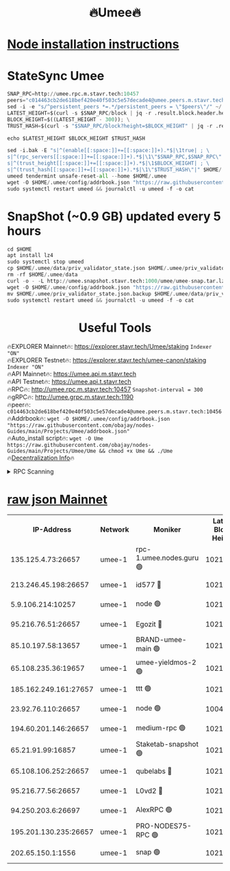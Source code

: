 <h1 align="center"> 🔥Umee🔥</h1>


[Node installation instructions](https://github.com/obajay/nodes-Guides/tree/main/Projects/Umee)
=
# StateSync Umee
```python
SNAP_RPC=http://umee.rpc.m.stavr.tech:10457
peers="c014463cb2de618bef420e40f503c5e57decade4@umee.peers.m.stavr.tech:10456"
sed -i -e "s/^persistent_peers *=.*/persistent_peers = \"$peers\"/" ~/.umee/config/config.toml
LATEST_HEIGHT=$(curl -s $SNAP_RPC/block | jq -r .result.block.header.height); \
BLOCK_HEIGHT=$((LATEST_HEIGHT - 300)); \
TRUST_HASH=$(curl -s "$SNAP_RPC/block?height=$BLOCK_HEIGHT" | jq -r .result.block_id.hash)

echo $LATEST_HEIGHT $BLOCK_HEIGHT $TRUST_HASH

sed -i.bak -E "s|^(enable[[:space:]]+=[[:space:]]+).*$|\1true| ; \
s|^(rpc_servers[[:space:]]+=[[:space:]]+).*$|\1\"$SNAP_RPC,$SNAP_RPC\"| ; \
s|^(trust_height[[:space:]]+=[[:space:]]+).*$|\1$BLOCK_HEIGHT| ; \
s|^(trust_hash[[:space:]]+=[[:space:]]+).*$|\1\"$TRUST_HASH\"|" $HOME/.umee/config/config.toml
umeed tendermint unsafe-reset-all --home $HOME/.umee
wget -O $HOME/.umee/config/addrbook.json "https://raw.githubusercontent.com/obajay/nodes-Guides/main/Projects/Umee/addrbook.json"
sudo systemctl restart umeed && journalctl -u umeed -f -o cat
```
# SnapShot (~0.9 GB) updated every 5 hours
```python
cd $HOME
apt install lz4
sudo systemctl stop umeed
cp $HOME/.umee/data/priv_validator_state.json $HOME/.umee/priv_validator_state.json.backup
rm -rf $HOME/.umee/data
curl -o - -L http://umee.snapshot.stavr.tech:1000/umee/umee-snap.tar.lz4 | lz4 -c -d - | tar -x -C $HOME/.umee --strip-components 2
wget -O $HOME/.umee/config/addrbook.json "https://raw.githubusercontent.com/obajay/nodes-Guides/main/Projects/Umee/addrbook.json"
mv $HOME/.umee/priv_validator_state.json.backup $HOME/.umee/data/priv_validator_state.json
sudo systemctl restart umeed && journalctl -u umeed -f -o cat
```
 <h1 align="center"> Useful Tools</h1>

🔥EXPLORER Mainnet🔥:      https://explorer.stavr.tech/Umee/staking             `Indexer "ON"` \
🔥EXPLORER Testnet🔥:        https://explorer.stavr.tech/umee-canon/staking      `Indexer "ON"` \
🔥API Mainnet🔥:                   https://umee.api.m.stavr.tech \
🔥API Testnet🔥:                     https://umee.api.t.stavr.tech \
🔥RPC🔥:                                   http://umee.rpc.m.stavr.tech:10457                     `Snapshot-interval = 300` \
🔥gRPC🔥:                              http://umee.grpc.m.stavr.tech:1190 \
🔥peer🔥:                     `c014463cb2de618bef420e40f503c5e57decade4@umee.peers.m.stavr.tech:10456` \
🔥Addrbook🔥:    ```wget -O $HOME/.umee/config/addrbook.json "https://raw.githubusercontent.com/obajay/nodes-Guides/main/Projects/Umee/addrbook.json"``` \
🔥Auto_install script🔥: ```wget -O Ume https://raw.githubusercontent.com/obajay/nodes-Guides/main/Projects/Umee/Ume && chmod +x Ume && ./Ume``` \
🔥[Decentralization Info](https://github.com/obajay/StateSync-snapshots/tree/main/Projects/Umee/Decentralization)🔥

<details>
<summary>RPC Scanning</summary>

<h2 align="center"> We scan nodes in real time every 4 hours. And we provide the final result of RPC endpoints.
We cannot influence the operation of these nodes in any way. </h2>


```python
If Voting Power is higher than 0 --> then the Node is a validator of the network and may be subject to attack and be a potential threat to the chain.
```
```python
We marked such validators with a red symbol
```

</details>

[raw json Mainnet](https://rpc-check.umeem.stavr.tech/umeem/rpc-umeem-result.json)
=



<table><tr><th>IP-Address</th><th>Network</th><th>Moniker</th><th>Latest Block Height</th><th>Earliest Block Height</th><th>Catching Up</th><th>Tx Index</th><th>Voting Power</th><th>Scan Time</th></tr><tr><td>135.125.4.73:26657</td><td>umee-1</td><td>rpc-1.umee.nodes.guru 🟢</td><td>10211076</td><td>5167386</td><td>False</td><td>on</td><td>0</td><td>2024-01-19T20:11:33.742153433UTC</td></tr><tr><td>213.246.45.198:26657</td><td>umee-1</td><td>id577 🔴</td><td>10211061</td><td>7100001</td><td>False</td><td>on</td><td>35100605</td><td>2024-01-19T20:10:01.438288821UTC</td></tr><tr><td>5.9.106.214:10257</td><td>umee-1</td><td>node 🟢</td><td>10211072</td><td>7942001</td><td>False</td><td>on</td><td>0</td><td>2024-01-19T20:11:06.497321251UTC</td></tr><tr><td>95.216.76.51:26657</td><td>umee-1</td><td>Egozit 🔴</td><td>10211076</td><td>8262001</td><td>False</td><td>off</td><td>38302889</td><td>2024-01-19T20:11:31.389900657UTC</td></tr><tr><td>85.10.197.58:13657</td><td>umee-1</td><td>BRAND-umee-main 🟢</td><td>10211064</td><td>8427832</td><td>False</td><td>on</td><td>0</td><td>2024-01-19T20:10:20.871365526UTC</td></tr><tr><td>65.108.235.36:19657</td><td>umee-1</td><td>umee-yieldmos-2 🟢</td><td>10211054</td><td>9575548</td><td>False</td><td>on</td><td>0</td><td>2024-01-19T20:09:22.171801220UTC</td></tr><tr><td>185.162.249.161:27657</td><td>umee-1</td><td>ttt 🟢</td><td>10211069</td><td>9733423</td><td>False</td><td>on</td><td>0</td><td>2024-01-19T20:10:48.703077219UTC</td></tr><tr><td>23.92.76.110:26657</td><td>umee-1</td><td>node 🟢</td><td>10046600</td><td>9953901</td><td>False</td><td>on</td><td>0</td><td>2024-01-19T20:12:16.487636867UTC</td></tr><tr><td>194.60.201.146:26657</td><td>umee-1</td><td>medium-rpc 🟢</td><td>10210040</td><td>9984137</td><td>False</td><td>on</td><td>0</td><td>2024-01-19T20:10:12.058751083UTC</td></tr><tr><td>65.21.91.99:16857</td><td>umee-1</td><td>Staketab-snapshot 🟢</td><td>10211066</td><td>9992001</td><td>False</td><td>off</td><td>0</td><td>2024-01-19T20:10:31.984663941UTC</td></tr><tr><td>65.108.106.252:26657</td><td>umee-1</td><td>qubelabs 🔴</td><td>10211064</td><td>10042989</td><td>False</td><td>on</td><td>36770352</td><td>2024-01-19T20:10:21.240725474UTC</td></tr><tr><td>95.216.77.56:26657</td><td>umee-1</td><td>L0vd2 🔴</td><td>10211080</td><td>10111080</td><td>False</td><td>off</td><td>37419161</td><td>2024-01-19T20:11:55.023192187UTC</td></tr><tr><td>94.250.203.6:26697</td><td>umee-1</td><td>AlexRPC 🟢</td><td>10211063</td><td>10132001</td><td>False</td><td>on</td><td>0</td><td>2024-01-19T20:10:14.409252832UTC</td></tr><tr><td>195.201.130.235:26657</td><td>umee-1</td><td>PRO-NODES75-RPC 🟢</td><td>10211071</td><td>10190089</td><td>False</td><td>on</td><td>0</td><td>2024-01-19T20:11:01.192405020UTC</td></tr><tr><td>202.65.150.1:1556</td><td>umee-1</td><td>snap 🟢</td><td>10211071</td><td>10206040</td><td>False</td><td>on</td><td>0</td><td>2024-01-19T20:11:02.074015314UTC</td></tr></table>

